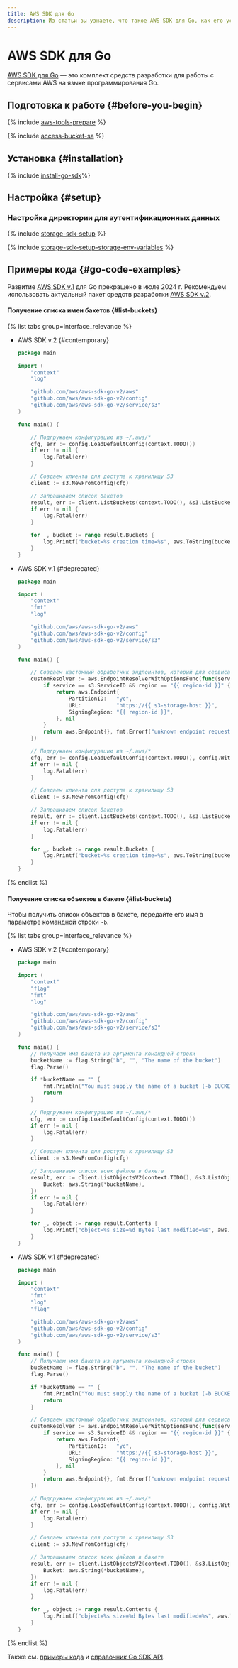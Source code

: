 ```yaml
---
title: AWS SDK для Go
description: Из статьи вы узнаете, что такое AWS SDK для Go, как его установить и настроить, а также ознакомитесь с примерами кода.
---
```


# AWS SDK для Go


[AWS SDK для Go](https://docs.aws.amazon.com/sdk-for-go/) — это комплект средств разработки для работы с сервисами AWS на языке программирования Go.

## Подготовка к работе {#before-you-begin}

{% include [aws-tools-prepare](../../_includes/aws-tools/aws-tools-prepare.md) %}

{% include [access-bucket-sa](../../_includes/storage/access-bucket-sa.md) %}

## Установка {#installation}

{% include [install-go-sdk](../../_includes/aws-tools/install-go-sdk.md)%}

## Настройка {#setup}

### Настройка директории для аутентификационных данных

{% include [storage-sdk-setup](../_includes_service/storage-sdk-setup-storage-url.md) %}

{% include [storage-sdk-setup-storage-env-variables](../_includes_service/storage-sdk-setup-storage-env-variables.md) %}

## Примеры кода {#go-code-examples}

Развитие [AWS SDK v.1](https://github.com/aws/aws-sdk-go) для Go прекращено в июле 2024 г. Рекомендуем использовать актуальный пакет средств разработки [AWS SDK v.2](https://github.com/aws/aws-sdk-go-v2).

#### Получение списка имен бакетов {#list-buckets}

{% list tabs group=interface_relevance %}

- AWS SDK v.2 {#contemporary}

  ```go
  package main

  import (
      "context"
      "log"

      "github.com/aws/aws-sdk-go-v2/aws"
      "github.com/aws/aws-sdk-go-v2/config"
      "github.com/aws/aws-sdk-go-v2/service/s3"
  )

  func main() {

      // Подгружаем конфигурацию из ~/.aws/*
      cfg, err := config.LoadDefaultConfig(context.TODO())
      if err != nil {
          log.Fatal(err)
      }

      // Создаем клиента для доступа к хранилищу S3
      client := s3.NewFromConfig(cfg)

      // Запрашиваем список бакетов
      result, err := client.ListBuckets(context.TODO(), &s3.ListBucketsInput{})
      if err != nil {
          log.Fatal(err)
      }

      for _, bucket := range result.Buckets {
          log.Printf("bucket=%s creation time=%s", aws.ToString(bucket.Name), bucket.CreationDate.Local().Format("2006-01-02 15:04:05 Monday"))
      }
  }
  ```

- AWS SDK v.1 {#deprecated}

  ```go
  package main

  import (
      "context"
      "fmt"
      "log"

      "github.com/aws/aws-sdk-go-v2/aws"
      "github.com/aws/aws-sdk-go-v2/config"
      "github.com/aws/aws-sdk-go-v2/service/s3"
  )

  func main() {

      // Создаем кастомный обработчик эндпоинтов, который для сервиса S3 и региона {{ region-id }} выдаст корректный URL
      customResolver := aws.EndpointResolverWithOptionsFunc(func(service, region string, options ...interface{}) (aws.Endpoint, error) {
          if service == s3.ServiceID && region == "{{ region-id }}" {
              return aws.Endpoint{
                  PartitionID:   "yc",
                  URL:           "https://{{ s3-storage-host }}",
                  SigningRegion: "{{ region-id }}",
              }, nil
          }
          return aws.Endpoint{}, fmt.Errorf("unknown endpoint requested")
      })

      // Подгружаем конфигурацию из ~/.aws/*
      cfg, err := config.LoadDefaultConfig(context.TODO(), config.WithEndpointResolverWithOptions(customResolver))
      if err != nil {
          log.Fatal(err)
      }

      // Создаем клиента для доступа к хранилищу S3
      client := s3.NewFromConfig(cfg)

      // Запрашиваем список бакетов
      result, err := client.ListBuckets(context.TODO(), &s3.ListBucketsInput{})
      if err != nil {
          log.Fatal(err)
      }

      for _, bucket := range result.Buckets {
          log.Printf("bucket=%s creation time=%s", aws.ToString(bucket.Name), bucket.CreationDate.Format("2006-01-02 15:04:05 Monday"))
      }
  }
  ```

{% endlist %}

#### Получение списка объектов в бакете {#list-buckets}

Чтобы получить список объектов в бакете, передайте его имя в параметре командной строки `-b`.

{% list tabs group=interface_relevance %}

- AWS SDK v.2 {#contemporary}

  ```go
  package main

  import (
      "context"
      "flag"
      "fmt"
      "log"

      "github.com/aws/aws-sdk-go-v2/aws"
      "github.com/aws/aws-sdk-go-v2/config"
      "github.com/aws/aws-sdk-go-v2/service/s3"
  )

  func main() {
      // Получаем имя бакета из аргумента командной строки
      bucketName := flag.String("b", "", "The name of the bucket")
      flag.Parse()

      if *bucketName == "" {
          fmt.Println("You must supply the name of a bucket (-b BUCKET)")
          return
      }

      // Подгружаем конфигурацию из ~/.aws/*
      cfg, err := config.LoadDefaultConfig(context.TODO())
      if err != nil {
          log.Fatal(err)
      }

      // Создаем клиента для доступа к хранилищу S3
      client := s3.NewFromConfig(cfg)

      // Запрашиваем список всех файлов в бакете
      result, err := client.ListObjectsV2(context.TODO(), &s3.ListObjectsV2Input{
          Bucket: aws.String(*bucketName),
      })
      if err != nil {
          log.Fatal(err)
      }

      for _, object := range result.Contents {
          log.Printf("object=%s size=%d Bytes last modified=%s", aws.ToString(object.Key), aws.ToInt64(object.Size), object.LastModified.Local().Format("2006-01-02 15:04:05 Monday"))
      }
  }
  ```

- AWS SDK v.1 {#deprecated}

  ```go
  package main

  import (
      "context"
      "fmt"
      "log"
      "flag"

      "github.com/aws/aws-sdk-go-v2/aws"
      "github.com/aws/aws-sdk-go-v2/config"
      "github.com/aws/aws-sdk-go-v2/service/s3"
  )

  func main() {
      // Получаем имя бакета из аргумента командной строки
      bucketName := flag.String("b", "", "The name of the bucket")
      flag.Parse()

      if *bucketName == "" {
          fmt.Println("You must supply the name of a bucket (-b BUCKET)")
          return
      }

      // Создаем кастомный обработчик эндпоинтов, который для сервиса S3 и региона {{ region-id }} выдаст корректный URL
      customResolver := aws.EndpointResolverWithOptionsFunc(func(service, region string, options ...interface{}) (aws.Endpoint, error) {
          if service == s3.ServiceID && region == "{{ region-id }}" {
              return aws.Endpoint{
                  PartitionID:   "yc",
                  URL:           "https://{{ s3-storage-host }}",
                  SigningRegion: "{{ region-id }}",
              }, nil
          }
          return aws.Endpoint{}, fmt.Errorf("unknown endpoint requested")
      })

      // Подгружаем конфигурацию из ~/.aws/*
      cfg, err := config.LoadDefaultConfig(context.TODO(), config.WithEndpointResolverWithOptions(customResolver))
      if err != nil {
          log.Fatal(err)
      }

      // Создаем клиента для доступа к хранилищу S3
      client := s3.NewFromConfig(cfg)

      // Запрашиваем список всех файлов в бакете
      result, err := client.ListObjectsV2(context.TODO(), &s3.ListObjectsV2Input{
          Bucket: aws.String(*bucketName),
      })
      if err != nil {
          log.Fatal(err)
      }

      for _, object := range result.Contents {
          log.Printf("object=%s size=%d Bytes last modified=%s", aws.ToString(object.Key), object.Size, object.LastModified.Format("2006-01-02 15:04:05 Monday"))
      }
  }
  ```

{% endlist %}

Также см. [примеры кода](https://github.com/awsdocs/aws-doc-sdk-examples/tree/main/gov2/s3) и [справочник Go SDK API](https://pkg.go.dev/github.com/aws/aws-sdk-go-v2/service/s3).